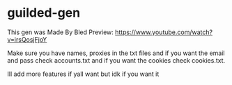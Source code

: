 # guilded-gen
This gen was Made By Bled
Preview: https://www.youtube.com/watch?v=irsQosjFjoY

Make sure you have names, proxies in the txt files and if you want the email and pass check accounts.txt and if you want the cookies check cookies.txt.

Ill add more features if yall want but idk if you want it
